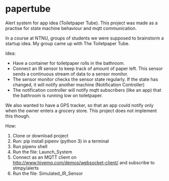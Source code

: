# papertube
Alert system for app idea (Toiletpaper Tube). This project was made as a practise for state machine behaviour and mqtt communication.

In a course at NTNU, groups of students we were supposed to brainstorm a startup idea. My group came up with The Toiletpaper Tube.

Idea:
- Have a container for toiletpaper rolls in the bathroom.
- Connect an IR sensor to keep track of amount of paper left. This sensor sends a continuous stream of data to a sensor monitor.
- The sensor monitor checks the sensor state regularly. If the state has changed, it will notify another machine (Notification Controller)
- The notification controller will notify mqtt subscribers (like an app) that the bathroom is running low on toiletpaper.

We also wanted to have a GPS tracker, so that an app could notify only when the owner enters a grocery store. This project does not implement this though.

How:
1. Clone or download project
2. Run: pip install pipenv (python 3) in a terminal 
3. Run pipenv shell
4. Run the file: Launch_System
5. Connect as an MQTT client on http://www.hivemq.com/demos/websocket-client/ and subscribe to stmpy/alerts
6. Run the file: Simulated_IR_Sensor
